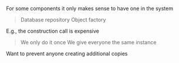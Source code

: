 For some components it only makes sense to have one in the system
> Database repository
> Object factory

E.g., the construction call is expensive
> We only do it once
> We give everyone the same instance

Want to prevent anyone creating additional copies